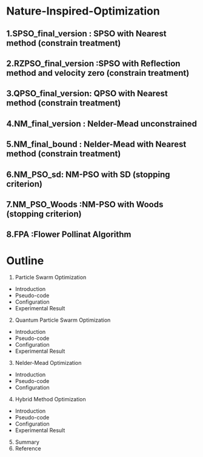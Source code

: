 # Nature-Inspired-Optimization
##  1.SPSO_final_version : SPSO with Nearest method (constrain treatment)
##  2.RZPSO_final_version :SPSO with Reflection method and velocity zero (constrain treatment)
##  3.QPSO_final_version: QPSO with Nearest method (constrain treatment)
##  4.NM_final_version : Nelder-Mead unconstrained
##  5.NM_final_bound :  Nelder-Mead with Nearest method (constrain treatment)
##  6.NM_PSO_sd: NM-PSO with SD (stopping criterion)
##  7.NM_PSO_Woods :NM-PSO with Woods (stopping criterion)
##  8.FPA :Flower Pollinat Algorithm

# Outline

1. Particle Swarm Optimization
  + Introduction
  + Pseudo-code
  + Configuration
  + Experimental Result
2. Quantum Particle Swarm Optimization
  + Introduction
  + Pseudo-code
  + Configuration
  + Experimental Result
3. Nelder-Mead Optimization
  + Introduction
  + Pseudo-code
  + Configuration
4. Hybrid Method Optimization
  + Introduction
  + Pseudo-code
  + Configuration
  + Experimental Result
5. Summary
6. Reference
